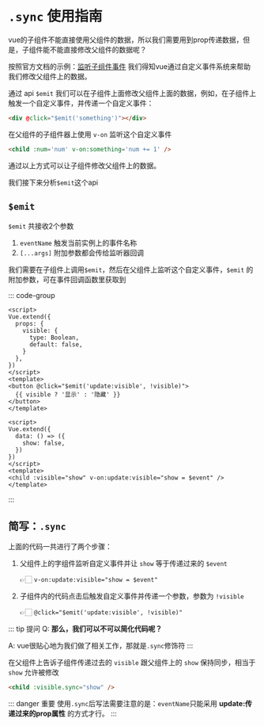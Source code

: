 # `.sync` 使用指南 

vue的子组件不能直接使用父组件的数据，所以我们需要用到prop传递数据，但是，子组件能不能直接修改父组件的数据呢？

按照官方文档的示例：[监听子组件事件](https://v2.cn.vuejs.org/v2/guide/components.html#%E7%9B%91%E5%90%AC%E5%AD%90%E7%BB%84%E4%BB%B6%E4%BA%8B%E4%BB%B6) 我们得知vue通过自定义事件系统来帮助我们修改父组件上的数据。

通过 api `$emit` 我们可以在子组件上面修改父组件上面的数据，例如，在子组件上触发一个自定义事件，并传递一个自定义事件：

```html
<div @click="$emit('something')"></div>
```

在父组件的子组件器上使用 `v-on` 监听这个自定义事件

```html
<child :num='num' v-on:something='num += 1' />
```

通过以上方式可以让子组件修改父组件上的数据。

我们接下来分析`$emit`这个api

## `$emit`

`$emit` 共接收2个参数

1. `eventName` 触发当前实例上的事件名称
2. `[...args]` 附加参数都会传给监听器回调

我们需要在子组件上调用`$emit`，然后在父组件上监听这个自定义事件，`$emit` 的附加参数，可在事件回调函数里获取到

::: code-group
```vue [child.vue]
<script>
Vue.extend({
  props: {
    visible: {
      type: Boolean,
      default: false,
    }
  },
})
</script>
<template>
<button @click="$emit('update:visible', !visible)">
  {{ visible ? '显示' : '隐藏' }}
</button>
</template>
```

```vue [parent.vue]
<script>
Vue.extend({
  data: () => ({
    show: false,
  })
})
</script>
<template>
<child :visible="show" v-on:update:visible="show = $event" />
</template>
```
:::

## 简写：`.sync`

上面的代码一共进行了两个步骤：

1. 父组件上的字组件监听自定义事件并让 `show` 等于传递过来的 `$event` 
   
    👉🏻 `v-on:update:visible="show = $event"`

2. 子组件内的代码点击后触发自定义事件并传递一个参数，参数为 `!visible` 
   
    👉🏻 `@click="$emit('update:visible', !visible)"`

::: tip 提问
Q: **那么，我们可以不可以简化代码呢？**

A: vue很贴心地为我们做了相关工作，那就是`.sync`修饰符
:::

在父组件上告诉子组件传递过去的 `visible` 跟父组件上的 `show` 保持同步，相当于 `show` 允许被修改

```html
<child :visible.sync="show" />
```

::: danger 重要
使用`.sync`后写法需要注意的是：`eventName`只能采用 **update:传递过来的prop属性** 的方式才行。
:::